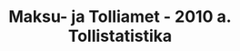---
schema: default
title: Maksu- ja Tolliamet - 2010 a. Tollistatistika
title_en: Tax and Customs Board - Customs statistics for 2010
notes: '<a href=https://www.emta.ee/et/kontaktid-ja-ametist/maksulaekumine-statistika/maksu-ja-tolliameti-avaandmed>Maksu- ja Tolliameti avaandmed</a>. <a href=https://www.emta.ee/et/kontaktid-ja-ametist/avaandmed-maksulaekumine-statistika/tollistatistika>Tollistatistika</a>.'
notes_en: ''
department: ''
category:
  - Majandus ja rahandus
category_en:
  - Economy and Finance
resources:
  - name: Tariifikvootide ja seire statistika aastal 2010
    url: 'https://www.emta.ee/sites/default/files/kontaktid-ja-ametist/maksulaekumine-statistika/tollistatistika/2010/kvoodi_seire_statistika_2010.pdf'
    format: PDF
    interactive: 'False'
  - name: Tollistatistika 2010. aastal
    url: 'https://www.emta.ee/sites/default/files/kontaktid-ja-ametist/maksulaekumine-statistika/tollistatistika/2010/aasta_2010.xls'
    format: XLS
    interactive: 'True'
  - name: Tollistatistika detsembris 2010
    url: 'https://www.emta.ee/sites/default/files/kontaktid-ja-ametist/maksulaekumine-statistika/tollistatistika/2010/detsember_2010_uuendatud.xls'
    format: XLS
    interactive: 'True'
  - name: Tollistatistika novembris 2010
    url: 'https://www.emta.ee/sites/default/files/kontaktid-ja-ametist/maksulaekumine-statistika/tollistatistika/2010/november_2010.xls'
    format: XLS
    interactive: 'True'
  - name: Tollistatistika oktoobris 2010
    url: 'https://www.emta.ee/sites/default/files/kontaktid-ja-ametist/maksulaekumine-statistika/tollistatistika/2010/oktoober_2010.xls'
    format: XLS
    interactive: 'True'
  - name: Tollistatistika septembris 2010
    url: 'https://www.emta.ee/sites/default/files/kontaktid-ja-ametist/maksulaekumine-statistika/tollistatistika/2010/september_2010.xls'
    format: XLS
    interactive: 'True'
  - name: Tollistatistika augustis 2010
    url: 'https://www.emta.ee/sites/default/files/kontaktid-ja-ametist/maksulaekumine-statistika/tollistatistika/2010/august_2010.xls'
    format: XLS
    interactive: 'True'
  - name: Tollistatistika juulis 2010
    url: 'https://www.emta.ee/sites/default/files/kontaktid-ja-ametist/maksulaekumine-statistika/tollistatistika/2010/juuli_2010.xls'
    format: XLS
    interactive: 'True'
  - name: Tollistatistika I poolaastal 2010
    url: 'https://www.emta.ee/sites/default/files/kontaktid-ja-ametist/maksulaekumine-statistika/tollistatistika/2010/poolaasta_2010.xls'
    format: XLS
    interactive: 'True'
  - name: Tollistatistika juunis 2010
    url: 'https://www.emta.ee/sites/default/files/kontaktid-ja-ametist/maksulaekumine-statistika/tollistatistika/2010/juuni_2010.xls'
    format: XLS
    interactive: 'True'
  - name: Tollistatistika mais 2010
    url: 'https://www.emta.ee/sites/default/files/kontaktid-ja-ametist/maksulaekumine-statistika/tollistatistika/2010/mai_2010.xls'
    format: XLS
    interactive: 'True'
  - name: Tollistatistika aprillis 2010
    url: 'https://www.emta.ee/sites/default/files/kontaktid-ja-ametist/maksulaekumine-statistika/tollistatistika/2010/aprill_2010.xls'
    format: XLS
    interactive: 'True'
  - name: Tollistatistika märtsis 2010
    url: 'https://www.emta.ee/sites/default/files/kontaktid-ja-ametist/maksulaekumine-statistika/tollistatistika/2010/marts_2010.xls'
    format: XLS
    interactive: 'True'
  - name: Tollistatistika veebruaris 2010
    url: 'https://www.emta.ee/sites/default/files/kontaktid-ja-ametist/maksulaekumine-statistika/tollistatistika/2010/veebruar_2010.xls'
    format: XLS
    interactive: 'True'
  - name: Tollistatistika jaanuaris 2010
    url: 'https://www.emta.ee/sites/default/files/kontaktid-ja-ametist/maksulaekumine-statistika/tollistatistika/2010/jaanuar_2010.xls'
    format: XLS
    interactive: 'True'
license: 'https://creativecommons.org/licenses/by-sa/3.0/ee/legalcode'
update_freq: ''
date_issued: 2017/03/18
date_modified: 2019/06/12
organization: Maksu- ja Tolliamet
maintainer_name: EMTA
maintainer_email: emta@emta.ee
maintainer_phone: ''
---
